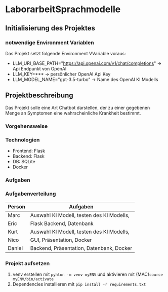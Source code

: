 # LaborarbeitSprachmodelle

## Initialisierung des Projektes

### notwendige Environment Variablen

Das Projekt setzt folgende Environment VVariable voraus:

- LLM_URI_BASE_PATH="https://api.openai.com/v1/chat/completions" -> Api Endpunkt von OpenAI
- LLM_KEY=*** -> persönlicher OpenAI Api Key
- LLM_MODEL_NAME="gpt-3.5-turbo" -> Name des OpenAI KI Modells

## Projektbeschreibung

Das Projekt solle eine Art Chatbot darstellen, der zu einer gegebenen Menge an Symptomen
eine wahrscheinliche Krankheit bestimmt.

### Vorgehensweise



### Technologien

- Frontend: Flask
- Backend: Flask
- DB: SQLite
- Docker

### Aufgaben

### Aufgabenverteilung

| Person | Aufgaben |
|--------|----------|
| Marc   | Auswahl KI Modell, testen des KI Modells, |
| Eric   | Flask Backend, Datenbank |
| Kurt   | Auswahl KI Modell, testen des KI Modells, |
| Nico   | GUI, Präsentation, Docker |
| Daniel | Backend, Präsentation, Datenbank, Docker |

### Projekt aufsetzen
1. venv erstellen mit `pyhton -m venv myENV` und aktivieren mit (MAC)`source myENV/bin/activate`
2. Dependencies installieren mit `pip install -r requirements.txt`





